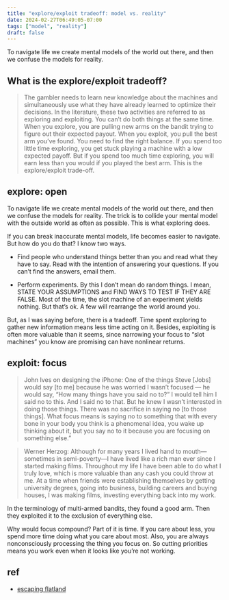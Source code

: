 ```yaml
---
title: "explore/exploit tradeoff: model vs. reality"
date: 2024-02-27T06:49:05-07:00
tags: ["model", "reality"]
draft: false
---
```


To navigate life we create mental models of the world out there, and then we confuse the models for reality.

## What is the explore/exploit tradeoff?

> The gambler needs to learn new knowledge about the machines and simultaneously use what they have already learned to optimize their decisions. In the literature, these two activities are referred to as exploring and exploiting. You can’t do both things at the same time. When you explore, you are pulling new arms on the bandit trying to figure out their expected payout. When you exploit, you pull the best arm you’ve found. You need to find the right balance. If you spend too little time exploring, you get stuck playing a machine with a low expected payoff. But if you spend too much time exploring, you will earn less than you would if you played the best arm. This is the explore/exploit trade-off.

## explore: open

To navigate life we create mental models of the world out there, and then we confuse the models for reality. The trick is to collide your mental model with the outside world as often as possible. This is what exploring does.

If you can break inaccurate mental models, life becomes easier to navigate. But how do you do that? I know two ways.

* Find people who understand things better than you and read what they have to say. Read with the intention of answering your questions. If you can’t find the answers, email them.

* Perform experiments. By this I don’t mean do random things. I mean, STATE YOUR ASSUMPTIONS and FIND WAYS TO TEST IF THEY ARE FALSE. Most of the time, the slot machine of an experiment yields nothing. But that’s ok. A few will rearrange the world around you.

But, as I was saying before, there is a tradeoff. Time spent exploring to gather new information means less time acting on it. Besides, exploiting is often more valuable than it seems, since narrowing your focus to “slot machines” you know are promising can have nonlinear returns.

## exploit: focus

> John Ives on designing the iPhone: One of the things Steve [Jobs] would say [to me] because he was worried I wasn’t focused — he would say, “How many things have you said no to?” I would tell him I said no to this. And I said no to that. But he knew I wasn’t interested in doing those things. There was no sacrifice in saying no [to those things]. What focus means is saying no to something that with every bone in your body you think is a phenomenal idea, you wake up thinking about it, but you say no to it because you are focusing on something else.”

> Werner Herzog: Although for many years I lived hand to mouth—sometimes in semi-poverty—I have lived like a rich man ever since I started making films. Throughout my life I have been able to do what I truly love, which is more valuable than any cash you could throw at me. At a time when friends were establishing themselves by getting university degrees, going into business, building careers and buying houses, I was making films, investing everything back into my work.

In the terminology of multi-armed bandits, they found a good arm. Then they exploited it to the exclusion of everything else.

Why would focus compound? Part of it is time. If you care about less, you spend more time doing what you care about most. Also, you are always nonconsciously processing the thing you focus on. So cutting priorities means you work even when it looks like you’re not working.

## ref

* [escaping flatland](https://www.henrikkarlsson.xyz/p/multi-armed-bandit)


